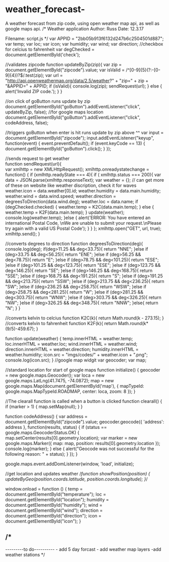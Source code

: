 # weather_forecast-
A weather forecast from zip code, using open weather map api, as well as google maps api.
/*
Weather application 
Author: Russ 
Date:   12.3.17

Filename: script.js
*/
var APPID = "2bb05b913f6132d247b6c2504501d887";
var temp;
var loc;
var icon;
var humidity; 
var wind;
var direction;
//checkbox for celcius to fahrenheit
var degChecked = document.getElementById('check');

//validates zipcode
function updateByZip(zip){
	var zip = document.getElementById("zipcode").value;
	var isValid = /^[0-9]{5}(?:-[0-9]{4})?$/.test(zip);
	var url = "http://api.openweathermap.org/data/2.5/weather?" + "zip=" + zip + "&APPID=" + APPID;
	if (isValid){
		console.log(zip);
		sendRequest(url);
	}
    else {
		alert('Invalid ZIP code.');
	}
}

//on click of goButton runs update by zip 
document.getElementById("goButton").addEventListener("click", updateByZip, false);
//for google maps location
document.getElementById("goButton").addEventListener("click", codeAddress, false);

//triggers goButton when enter is hit runs update by zip above ^^
var input =
document.getElementById("zipcode");
   input.addEventListener("keyup", function(event) {
    event.preventDefault();
    if (event.keyCode == 13) {
        document.getElementById("goButton").click();
    }
});

//sends request to get weather 	
function sendRequest(url){	
	var xmlhttp = new XMLHttpRequest();
	xmlhttp.onreadystatechange = function() {
		if (xmlhttp.readyState === 4){
			if ( xmlhttp.status === 200){
			var data = JSON.parse(xmlhttp.responseText);
			var weather = {};
			// can get more of these on website like weather discription, check it for waves
			weather.icon = data.weather[0].id;
			weather.humidity = data.main.humidity;
			weather.wind = data.wind.speed;
			weather.direction = degreesToDirection(data.wind.deg);
			weather.loc = data.name;
			if (degChecked.checked) {
				weather.temp = K2C(data.main.temp);
			} else {
				weather.temp = K2F(data.main.temp);
			}
			update(weather);
			console.log(weather.temp);
			}else {
			alert('ERROR: You have entered an international Postal Code, \nWe are unable to submit your request.\nPlease try again with a valid US Postal Code');
			} 
		}
	};
	xmlhttp.open("GET", url, true);
	xmlhttp.send();
}

//converts degrees to direction
function degreesToDirection(deg){
	console.log(deg);
	if(deg>11.25 && deg<33.75){
		return "NNE";
	}else if (deg>33.75 && deg<56.25){
		return "ENE";
	}else if (deg>56.25 && deg<78.75){
		return "E";
	}else if (deg>78.75 && deg<101.25){
		return "ESE";
	}else if (deg>101.25 && deg<123.75){
		return "ESE";
	}else if (deg>123.75 && deg<146.25){
		return "SE";
	}else if (deg>146.25 && deg<168.75){
		return "SSE";
	}else if (deg>168.75 && deg<191.25){
		return "S";
	}else if (deg>191.25 && deg<213.75){
		return "SSW";
	}else if (deg>213.75 && deg<236.25){
		return "SW";
	}else if (deg>236.25 && deg<258.75){
		return "WSW";
	}else if (deg>258.75 && deg<281.25){
		return "W";
	}else if (deg>281.25 && deg<303.75){
		return "WNW";
	}else if (deg>303.75 && deg<326.25){
		return "NW";
	}else if (deg>326.25 && deg<348.75){
		return "NNW";
	}else{
		return "N"; 
	}
}

//converts kelvin to celcius 
function K2C(k){
	return Math.round(k - 273.15);
}
//converts kelvin to fahrenheit
function K2F(k){
	return Math.round(k*(9/5)-459.67);
}

function update(weather) {
	temp.innerHTML = weather.temp;
	loc.innerHTML = weather.loc;
	wind.innerHTML = weather.wind;
	direction.innerHTML = weather.direction;
	humidity.innerHTML = weather.humidity;
	icon.src = "imgs/codes/" + weather.icon + ".png";
	console.log(icon.src);
}
//google map widgit 
var geocoder;
var map;

//standard location for start of google maps
function initialize() {
  geocoder = new google.maps.Geocoder();
  var loca = new google.maps.LatLng(41.7475, -74.0872);
  map = new google.maps.Map(document.getElementById('map'), {
    mapTypeId: google.maps.MapTypeId.ROADMAP,
    center: loca,
    zoom: 8
  });
}

//The clearall function is called when a button is clicked
function clearall() {
  	if (marker > 1) {
    map.setMap(null);
	}
}



function codeAddress() {
  var address = document.getElementById("zipcode").value;
  geocoder.geocode({
    'address': address
  }, function(results, status) {
    if (status == google.maps.GeocoderStatus.OK) {	
		map.setCenter(results[0].geometry.location);
		var marker = new google.maps.Marker({
        map: map,
        position: results[0].geometry.location
      });	
		console.log(marker);
    } else {
      alert("Geocode was not successful for the following reason: " + status);
    }
  });
}

google.maps.event.addDomListener(window, 'load', initialize);


//get location and updates weather 
/*function showPosition(position) {
	updateByGeo(position.coords.latitude, position.coords.longitude);
}*/

window.onload = function () {
	temp = document.getElementById("temperature");
	loc = document.getElementById("location");
	humidity = document.getElementById("humidity");
	wind = document.getElementById("wind");
	direction = document.getElementById("direction");
	icon = document.getElementById("icon");
}


/*
------------------------
---------to do----------
	- add 5 day forcast
	- add weather map layers
	-add weather stations 
*/
